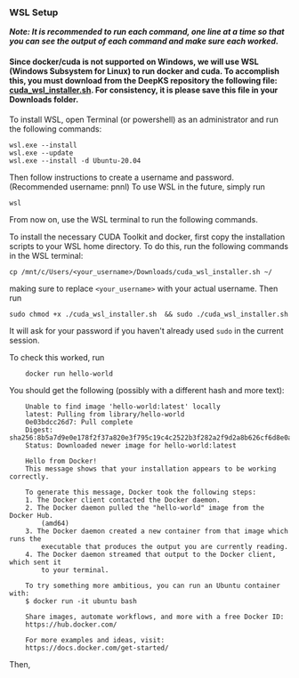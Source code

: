 ### WSL Setup
***Note: It is recommended to run each command, one line at a time so that you can see the output of each command and make sure each worked.***

#### Since docker/cuda is not supported on Windows, we will use WSL (Windows Subsystem for Linux) to run docker and cuda. To accomplish this, you must download from the DeepKS repository the following file: [cuda_wsl_installer.sh](https://gitlab.com/Ben-Drucker/deepks/-/raw/main/build/cuda_wsl_installer.sh?inline=false). For consistency, it is please save this file in your Downloads folder.

To install WSL, open Terminal (or powershell) as an administrator and run the following commands:
```{powershell}
wsl.exe --install
wsl.exe --update
wsl.exe --install -d Ubuntu-20.04
```
Then follow instructions to create a username and password. (Recommended username: pnnl) To use WSL in the future, simply run

```{powershell}
wsl
```
From now on, use the WSL terminal to run the following commands.

To install the necessary CUDA Toolkit and docker, first copy the installation scripts to your WSL home directory. To do this, run the following commands in the WSL terminal:

```{bash}
cp /mnt/c/Users/<your_username>/Downloads/cuda_wsl_installer.sh ~/

```
making sure to replace `<your_username>` with your actual username. Then run 

```{bash}
sudo chmod +x ./cuda_wsl_installer.sh  && sudo ./cuda_wsl_installer.sh
```
It will ask for your password if you haven't already used `sudo` in the current session.

To check this worked, run 

```{bash}
    docker run hello-world
```

You should get the following (possibly with a different hash and more text):

```{bash}
    Unable to find image 'hello-world:latest' locally
    latest: Pulling from library/hello-world
    0e03bdcc26d7: Pull complete
    Digest: sha256:8b5a7d9e0e178f2f37a820e3f795c19c4c2522b3f282a2f9d2a8b626cf6d8e0a
    Status: Downloaded newer image for hello-world:latest

    Hello from Docker!
    This message shows that your installation appears to be working correctly.

    To generate this message, Docker took the following steps:
    1. The Docker client contacted the Docker daemon.
    2. The Docker daemon pulled the "hello-world" image from the Docker Hub.
        (amd64)
    3. The Docker daemon created a new container from that image which runs the
        executable that produces the output you are currently reading.
    4. The Docker daemon streamed that output to the Docker client, which sent it
        to your terminal.

    To try something more ambitious, you can run an Ubuntu container with:
    $ docker run -it ubuntu bash

    Share images, automate workflows, and more with a free Docker ID:
    https://hub.docker.com/

    For more examples and ideas, visit:
    https://docs.docker.com/get-started/
```

Then, 